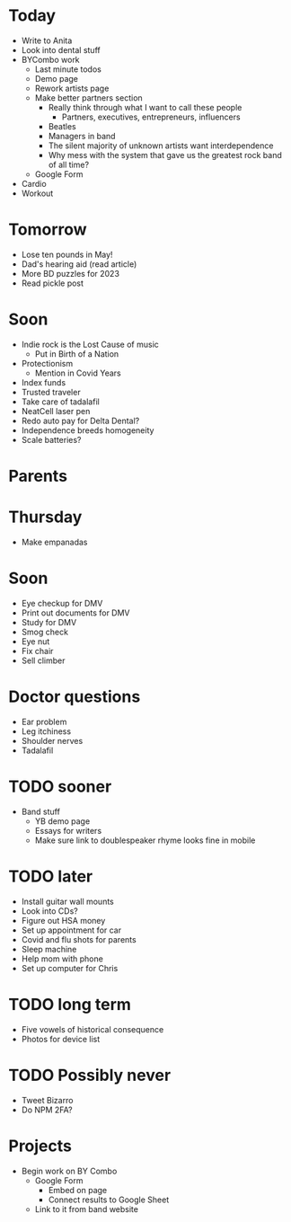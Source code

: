 # Today
* Write to Anita
* Look into dental stuff
* BYCombo work
    * Last minute todos
    * Demo page
    * Rework artists page
    * Make better partners section
        * Really think through what I want to call these people
            * Partners, executives, entrepreneurs, influencers
        * Beatles
        * Managers in band
        * The silent majority of unknown artists want interdependence
        * Why mess with the system that gave us the greatest rock band of all time?
    * Google Form
* Cardio
* Workout

# Tomorrow
* Lose ten pounds in May!
* Dad's hearing aid (read article)
* More BD puzzles for 2023
* Read pickle post

# Soon
* Indie rock is the Lost Cause of music
    * Put in Birth of a Nation
* Protectionism
    * Mention in Covid Years
* Index funds
* Trusted traveler
* Take care of tadalafil
* NeatCell laser pen
* Redo auto pay for Delta Dental?
* Independence breeds homogeneity
* Scale batteries?

# Parents

# Thursday
* Make empanadas

# Soon
* Eye checkup for DMV
* Print out documents for DMV
* Study for DMV
* Smog check
* Eye nut
* Fix chair
* Sell climber

# Doctor questions
* Ear problem
* Leg itchiness
* Shoulder nerves
* Tadalafil

# TODO sooner
* Band stuff
    * YB demo page
    * Essays for writers
    * Make sure link to doublespeaker rhyme looks fine in mobile

# TODO later
* Install guitar wall mounts
* Look into CDs?
* Figure out HSA money
* Set up appointment for car
* Covid and flu shots for parents
* Sleep machine
* Help mom with phone
* Set up computer for Chris

# TODO long term
* Five vowels of historical consequence
* Photos for device list

# TODO Possibly never
* Tweet Bizarro
* Do NPM 2FA?

# Projects
* Begin work on BY Combo
    * Google Form
        * Embed on page
        * Connect results to Google Sheet
    * Link to it from band website